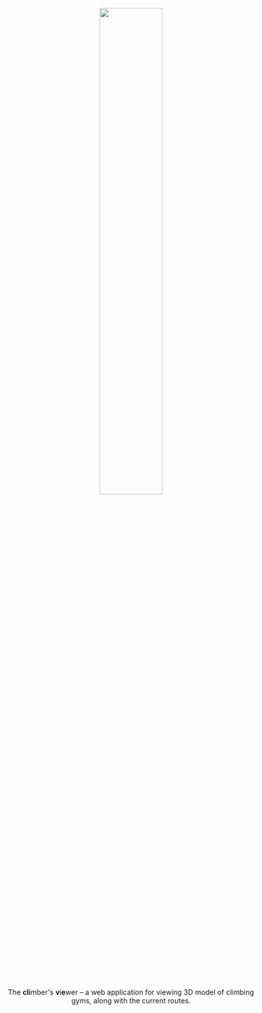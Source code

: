 <p align="center" width="100%">
<img width="50%" src="https://raw.githubusercontent.com/Climber-Apps/Clive/master/logo.svg">
</p>

<p align="center" width="100%">
The <strong>cli</strong>mber's <strong>v</strong>i<strong>e</strong>wer – a web application for viewing 3D model of climbing gyms, along with the current routes.
</p>
